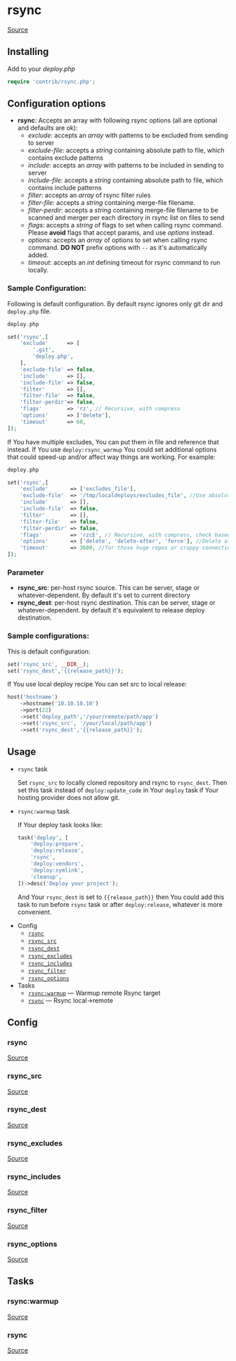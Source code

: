 <!-- DO NOT EDIT THIS FILE! -->
<!-- Instead edit contrib/rsync.php -->
<!-- Then run bin/docgen -->

# rsync

[Source](/contrib/rsync.php)


## Installing

Add to your _deploy.php_

```php
require 'contrib/rsync.php';
```

## Configuration options

- **rsync**: Accepts an array with following rsync options (all are optional and defaults are ok):
    - *exclude*: accepts an *array* with patterns to be excluded from sending to server
    - *exclude-file*: accepts a *string* containing absolute path to file, which contains exclude patterns
    - *include*: accepts an *array* with patterns to be included in sending to server
    - *include-file*: accepts a *string* containing absolute path to file, which contains include patterns
    - *filter*: accepts an *array* of rsync filter rules
    - *filter-file*: accepts a *string* containing merge-file filename.
    - *filter-perdir*: accepts a *string* containing merge-file filename to be scanned and merger per each directory in rsync list on files to send
    - *flags*: accepts a *string* of flags to set when calling rsync command. Please **avoid** flags that accept params, and use *options* instead.
    - *options*: accepts an *array* of options to set when calling rsync command. **DO NOT** prefix options with `--` as it's automatically added.
    - *timeout*: accepts an *int* defining timeout for rsync command to run locally.

### Sample Configuration:

Following is default configuration. By default rsync ignores only git dir and `deploy.php` file.

```php
deploy.php

set('rsync',[
    'exclude'      => [
        '.git',
        'deploy.php',
    ],
    'exclude-file' => false,
    'include'      => [],
    'include-file' => false,
    'filter'       => [],
    'filter-file'  => false,
    'filter-perdir'=> false,
    'flags'        => 'rz', // Recursive, with compress
    'options'      => ['delete'],
    'timeout'      => 60,
]);
```

If You have multiple excludes, You can put them in file and reference that instead. If You use `deploy:rsync_warmup` You could set additional options that could speed-up and/or affect way things are working. For example:

```php
deploy.php

set('rsync',[
    'exclude'       => ['excludes_file'],
    'exclude-file'  => '/tmp/localdeploys/excludes_file', //Use absolute path to avoid possible rsync problems
    'include'       => [],
    'include-file'  => false,
    'filter'        => [],
    'filter-file'   => false,
    'filter-perdir' => false,
    'flags'         => 'rzcE', // Recursive, with compress, check based on checksum rather than time/size, preserve Executable flag
    'options'       => ['delete', 'delete-after', 'force'], //Delete after successful transfer, delete even if deleted dir is not empty
    'timeout'       => 3600, //for those huge repos or crappy connection
]);
```


### Parameter

- **rsync_src**: per-host rsync source. This can be server, stage or whatever-dependent. By default it's set to current directory
- **rsync_dest**: per-host rsync destination. This can be server, stage or whatever-dependent. by default it's equivalent to release deploy destination.

### Sample configurations:

This is default configuration:

```php
set('rsync_src', __DIR__);
set('rsync_dest','{{release_path}}');
```

If You use local deploy recipe You can set src to local release:

```php
host('hostname')
    ->hostname('10.10.10.10')
    ->port(22)
    ->set('deploy_path','/your/remote/path/app')
    ->set('rsync_src', '/your/local/path/app')
    ->set('rsync_dest','{{release_path}}');
```

## Usage

- `rsync` task

    Set `rsync_src` to locally cloned repository and rsync to `rsync_dest`. Then set this task instead of `deploy:update_code` in Your `deploy` task if Your hosting provider does not allow git.

- `rsync:warmup` task

    If Your deploy task looks like:

    ```php
    task('deploy', [
        'deploy:prepare',
        'deploy:release',
        'rsync',
        'deploy:vendors',
        'deploy:symlink',
        'cleanup',
    ])->desc('Deploy your project');
    ```

    And Your `rsync_dest` is set to `{{release_path}}` then You could add this task to run before `rsync` task or after `deploy:release`, whatever is more convenient.



* Config
  * [`rsync`](#rsync)
  * [`rsync_src`](#rsync_src)
  * [`rsync_dest`](#rsync_dest)
  * [`rsync_excludes`](#rsync_excludes)
  * [`rsync_includes`](#rsync_includes)
  * [`rsync_filter`](#rsync_filter)
  * [`rsync_options`](#rsync_options)
* Tasks
  * [`rsync:warmup`](#rsyncwarmup) — Warmup remote Rsync target
  * [`rsync`](#rsync) — Rsync local->remote

## Config
### rsync
[Source](https://github.com/deployphp/deployer/search?q=rsync+in%3Afile+language%3Aphp+path%3Acontrib+filename%3Arsync.php)



### rsync_src
[Source](https://github.com/deployphp/deployer/search?q=rsync_src+in%3Afile+language%3Aphp+path%3Acontrib+filename%3Arsync.php)



### rsync_dest
[Source](https://github.com/deployphp/deployer/search?q=rsync_dest+in%3Afile+language%3Aphp+path%3Acontrib+filename%3Arsync.php)



### rsync_excludes
[Source](https://github.com/deployphp/deployer/search?q=rsync_excludes+in%3Afile+language%3Aphp+path%3Acontrib+filename%3Arsync.php)



### rsync_includes
[Source](https://github.com/deployphp/deployer/search?q=rsync_includes+in%3Afile+language%3Aphp+path%3Acontrib+filename%3Arsync.php)



### rsync_filter
[Source](https://github.com/deployphp/deployer/search?q=rsync_filter+in%3Afile+language%3Aphp+path%3Acontrib+filename%3Arsync.php)



### rsync_options
[Source](https://github.com/deployphp/deployer/search?q=rsync_options+in%3Afile+language%3Aphp+path%3Acontrib+filename%3Arsync.php)




## Tasks
### rsync:warmup
[Source](https://github.com/deployphp/deployer/search?q=rsync%3Awarmup+in%3Afile+language%3Aphp+path%3Acontrib+filename%3Arsync.php)



### rsync
[Source](https://github.com/deployphp/deployer/search?q=rsync+in%3Afile+language%3Aphp+path%3Acontrib+filename%3Arsync.php)



